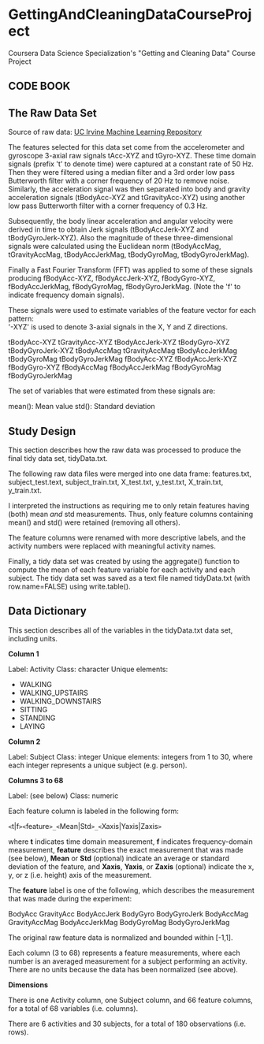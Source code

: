 # GettingAndCleaningDataCourseProject
Coursera Data Science Specialization's "Getting and Cleaning Data" Course Project


**CODE BOOK**
---

## The Raw Data Set ##
Source of raw data: [UC Irvine Machine Learning Repository](http://archive.ics.uci.edu/ml/datasets/Human+Activity+Recognition+Using+Smartphones)

The features selected for this data set come from the accelerometer and gyroscope 3-axial raw signals tAcc-XYZ and tGyro-XYZ. These time domain signals (prefix 't' to denote time) were captured at a constant rate of 50 Hz. Then they were filtered using a median filter and a 3rd order low pass Butterworth filter with a corner frequency of 20 Hz to remove noise. Similarly, the acceleration signal was then separated into body and gravity acceleration signals (tBodyAcc-XYZ and tGravityAcc-XYZ) using another low pass Butterworth filter with a corner frequency of 0.3 Hz. 

Subsequently, the body linear acceleration and angular velocity were derived in time to obtain Jerk signals (tBodyAccJerk-XYZ and tBodyGyroJerk-XYZ). Also the magnitude of these three-dimensional signals were calculated using the Euclidean norm (tBodyAccMag, tGravityAccMag, tBodyAccJerkMag, tBodyGyroMag, tBodyGyroJerkMag). 

Finally a Fast Fourier Transform (FFT) was applied to some of these signals producing fBodyAcc-XYZ, fBodyAccJerk-XYZ, fBodyGyro-XYZ, fBodyAccJerkMag, fBodyGyroMag, fBodyGyroJerkMag. (Note the 'f' to indicate frequency domain signals). 

These signals were used to estimate variables of the feature vector for each pattern:  
'-XYZ' is used to denote 3-axial signals in the X, Y and Z directions.

tBodyAcc-XYZ
tGravityAcc-XYZ
tBodyAccJerk-XYZ
tBodyGyro-XYZ
tBodyGyroJerk-XYZ
tBodyAccMag
tGravityAccMag
tBodyAccJerkMag
tBodyGyroMag
tBodyGyroJerkMag
fBodyAcc-XYZ
fBodyAccJerk-XYZ
fBodyGyro-XYZ
fBodyAccMag
fBodyAccJerkMag
fBodyGyroMag
fBodyGyroJerkMag

The set of variables that were estimated from these signals are: 

mean(): Mean value
std(): Standard deviation

## Study Design ##

This section describes how the raw data was processed to produce the final tidy data set, tidyData.txt.

The following raw data files were merged into one data frame: features.txt, subject_test.text, subject_train.txt, X_test.txt, y_test.txt, X_train.txt, y_train.txt. 

I interpreted the instructions as requiring me to only retain features having (both) mean *and* std measurements. Thus, only feature columns containing mean() and std() were retained (removing all others). 

The feature columns were renamed with more descriptive labels, and the activity numbers were replaced with meaningful activity names. 

Finally, a tidy data set was created by using the aggregate() function to compute the mean of each feature variable for each activity and each subject. The tidy data set was saved as a text file named tidyData.txt (with row.name=FALSE) using write.table().

## Data Dictionary ##

This section describes all of the variables in the tidyData.txt data set, including units.

**Column 1**

Label: Activity
Class: character
Unique elements:

 - WALKING
 - WALKING_UPSTAIRS
 - WALKING_DOWNSTAIRS
 - SITTING
 - STANDING
 - LAYING

**Column 2**

Label: Subject
Class: integer
Unique elements: integers from 1 to 30, where each integer represents a unique subject (e.g. person).

**Columns 3 to 68**

Label: (see below)
Class: numeric

Each feature column is labeled in the following form:

`<`t|f`><`feature`>_<`Mean|Std`>_<`Xaxis|Yaxis|Zaxis`>`

where **t** indicates time domain measurement, **f** indicates frequency-domain measurement, **feature** describes the exact measurement that was made (see below), **Mean** or **Std** (optional) indicate an average or standard deviation of the feature, and **Xaxis**, **Yaxis**, or **Zaxis** (optional) indicate the x, y, or z (i.e. height) axis of the measurement.

The **feature** label is one of the following, which describes the measurement that was made during the experiment:

BodyAcc
GravityAcc
BodyAccJerk
BodyGyro
BodyGyroJerk
BodyAccMag
GravityAccMag
BodyAccJerkMag
BodyGyroMag
BodyGyroJerkMag

The original raw feature data is normalized and bounded within [-1,1]. 

Each column (3 to 68) represents a feature measurements, where each number is an averaged measurement for a subject performing an activity. There are no units because the data has been normalized (see above).

**Dimensions**

There is one Activity column, one Subject column, and 66 feature columns, for a total of 68 variables (i.e. columns).

There are 6 activities and 30 subjects, for a total of 180 observations (i.e. rows).




